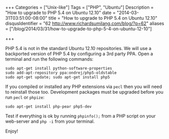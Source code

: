 +++
Categories = ["Unix-like"]
Tags = ["PHP", "Ubuntu"]
Description = "How to upgrade to PHP 5.4 on Ubuntu 12.10"
date = "2014-03-31T03:51:00-08:00"
title = "How to upgrade to PHP 5.4 on Ubuntu 12.10"
disqusIdentifier = "62 http://www.richardsumilang.com/blog/?p=62"
aliases = ["/blog/2014/03/31/how-to-upgrade-to-php-5-4-on-ubuntu-12-10"]

+++

PHP 5.4 is not in the standard Ubuntu 12.10 repositories. We will use a
backported version of PHP 5.4 by configuring a 3rd party PPA. Open a terminal
and run the following commands:

<pre><code class="language-bash" title="Installation Instructions">sudo apt-get install python-software-properties
sudo add-apt-repository ppa:ondrej/php5-oldstable
sudo apt-get update; sudo apt-get install php5</code></pre>


If you compiled or installed any PHP extensions via `pecl` then you will need to
reinstall those too. Development packages must be upgraded before you run `pecl`
or `phpize`:

<pre><code class="language-bash" title="Development packages">sudo apt-get install php-pear php5-dev</code></pre>

Test if everything is ok by running `phpinfo();` from a PHP script on your
web-server and `php -i` from your terminal.

Enjoy!
